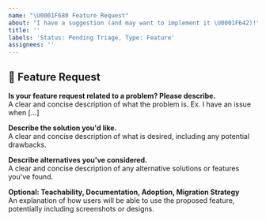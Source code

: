 ```yaml
---
name: "\U0001F680 Feature Request"
about: "I have a suggestion (and may want to implement it \U0001F642)!"
title: ''
labels: 'Status: Pending Triage, Type: Feature'
assignees: ''
---
```


<!--
Thank you for suggesting an idea to make amp.dev better.

Please fill in as much of the template below as you're able.
-->

## 🚀 Feature Request

**Is your feature request related to a problem? Please describe.**  
A clear and concise description of what the problem is. Ex. I have an issue when [...]

**Describe the solution you'd like.**  
A clear and concise description of what is desired, including any potential drawbacks.

**Describe alternatives you've considered.**  
A clear and concise description of any alternative solutions or features you've found.

**Optional: Teachability, Documentation, Adoption, Migration Strategy**  
An explanation of how users will be able to use the proposed feature, potentially including screenshots or designs.
